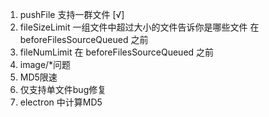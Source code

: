 1. pushFile 支持一群文件 [√]
2. fileSizeLimit 一组文件中超过大小的文件告诉你是哪些文件 在 beforeFilesSourceQueued 之前
3. fileNumLimit 在 beforeFilesSourceQueued 之前
4. image/*问题
5. MD5限速
6. 仅支持单文件bug修复
7. electron 中计算MD5